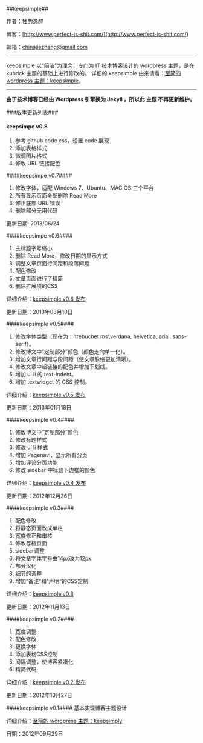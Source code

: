 ##keepsimple##

作者：独酌逸醉

博客：[http://www.perfect-is-shit.com/](http://www.perfect-is-shit.com/)

邮箱：chinajiezhang@gmail.com

---

keepsimple 以“简洁”为理念，专门为 IT 技术博客设计的 wordpress 主题，是在 kubrick 主题的基础上进行修改的。
详细的 keepsimple 由来请看：[至简的 wordpress 主题：keepsimple](http://www.perfect-is-shit.com/2012/09/29/wordpress-theme-keepsimple/)。

---

**由于技术博客已经由 Wordpress 引擎换为 Jekyll ，所以此 主题 不再更新维护。**

###版本更新列表###

#### keepsimpe v0.8 ###

1. 参考 github code css，设置 code 展现
2. 添加表格样式
3. 微调图片格式
4. 修改 URL 链接配色

####keepsimpe v0.7####

1. 修改字体，适配 Windows 7、Ubuntu、MAC OS 三个平台
2. 所有显示页面全部删除 Read More
3. 修正底部 URL 错误
4. 删除部分无用代码

更新日期: 2013/06/24

####keepsimpe v0.6####

1. 主标题字号缩小
2. 删除 Read More，修改日期的显示方式
3. 调整文章页面行间距和段落间距
4. 配色修改
5. 文章页面进行了精简
6. 删除扩展项的CSS

详细介绍：[keepsimple v0.6 发布](http://www.perfect-is-shit.com/2013/03/10/wordpress-theme-keepsimplev06/)

更新日期：2013年03月10日

####keepsimple v0.5####

1. 修改字体类型（现在为：’trebuchet ms’,verdana, helvetica, arial, sans-serif）。
2. 修改博文中“定制部分”颜色（颜色走向单一化）。
3. 增加文章行间距与段间距（使文章脉络更加清晰）。
4. 修改文章中超链接的配色并增加下划线。
5. 增加 ul li 的 text-indent。
6. 增加 textwidget 的 CSS 控制。

详细介绍：[keepsimple v0.5 发布](http://www.perfect-is-shit.com/2013/01/18/wordpress-theme-keepsimplev05/)

更新日期：2013年01月18日

####keepsimple v0.4####

1. 修改博文中“定制部分”颜色
2. 修改标题样式
3. 修改 ul li 样式
4. 增加 Pagenavi，显示所有分页
5. 增加评论分页功能
6. 修改 sidebar 中标题下边框的颜色

详细介绍：[keepsimple v0.4 发布](http://www.perfect-is-shit.com/2012/12/26/wordpress-theme-keepsimplev04/)

更新日期：2012年12月26日

####keepsimple v0.3####

1. 配色修改
2. 将静态页面改成单栏
3. 宽度修正和审核
4. 修改存档页面 
5. sidebar调整
6. 将文章字体字号由14px改为12px
7. 部分汉化
8. 细节的调整
9. 增加“备注”和“声明”的CSS定制

详细介绍：[keepsimple v0.3](http://www.perfect-is-shit.com/2012/11/13/wordpress-theme-keepsimplev03/)

更新日期：2012年11月13日 

####keepsimple v0.2####

1. 宽度调整
2. 配色修改
3. 更换字体
4. 添加表格CSS控制
5. 间隔调整，使博客紧凑化
6. 精简代码

详细介绍：[keepsimple v0.2 发布](http://www.perfect-is-shit.com/2012/10/27/wordpress-theme-keepsimplev02/)

更新日期：2012年10月27日 

####keepsimple v0.1####
基本实现博客主题设计

详细介绍：[至简的 wordpress 主题：keepsimply](http://www.perfect-is-shit.com/2012/09/29/wordpress-theme-keepsimple/) 

日期：2012年09月29日 
